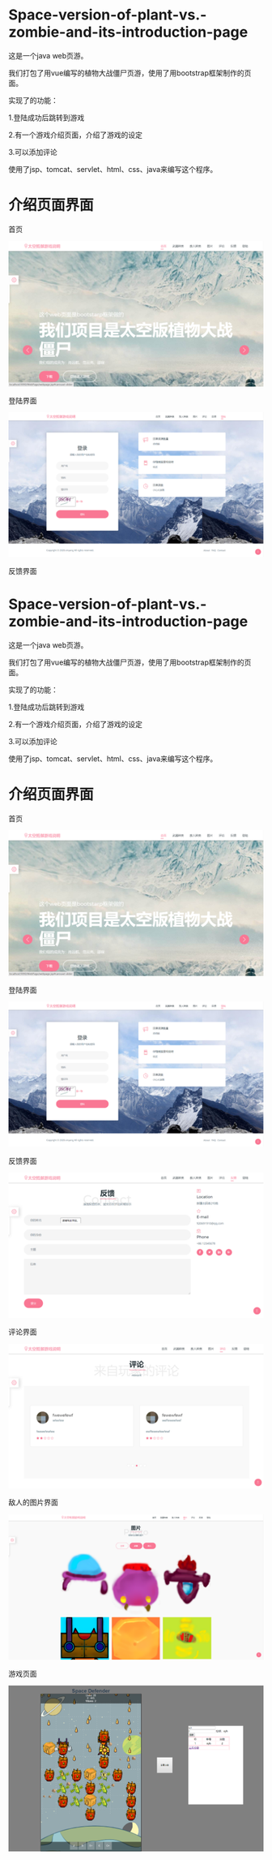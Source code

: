 # Space-version-of-plant-vs.-zombie-and-its-introduction-page

这是一个java web页游。

我们打包了用vue编写的植物大战僵尸页游，使用了用bootstrap框架制作的页面。

实现了的功能：

1.登陆成功后跳转到游戏

2.有一个游戏介绍页面，介绍了游戏的设定

3.可以添加评论

使用了jsp、tomcat、servlet、html、css、java来编写这个程序。

# 介绍页面界面

首页

![image](https://github.com/yuanhang110/Space-version-of-plant-vs.-zombie-and-its-introduction-page/blob/master/ImagesForReadme/1.png)

登陆界面

![image](https://github.com/yuanhang110/Space-version-of-plant-vs.-zombie-and-its-introduction-page/blob/master/ImagesForReadme/2.png)

反馈界面

# Space-version-of-plant-vs.-zombie-and-its-introduction-page

这是一个java web页游。

我们打包了用vue编写的植物大战僵尸页游，使用了用bootstrap框架制作的页面。

实现了的功能：

1.登陆成功后跳转到游戏

2.有一个游戏介绍页面，介绍了游戏的设定

3.可以添加评论

使用了jsp、tomcat、servlet、html、css、java来编写这个程序。

# 介绍页面界面

首页

![image](https://github.com/yuanhang110/Space-version-of-plant-vs.-zombie-and-its-introduction-page/blob/master/ImagesForReadme/1.png)

登陆界面

![image](https://github.com/yuanhang110/Space-version-of-plant-vs.-zombie-and-its-introduction-page/blob/master/ImagesForReadme/2.png)

反馈界面

![image](https://github.com/yuanhang110/Space-version-of-plant-vs.-zombie-and-its-introduction-page/blob/master/ImagesForReadme/5.png)

评论界面

![image](https://github.com/yuanhang110/Space-version-of-plant-vs.-zombie-and-its-introduction-page/blob/master/ImagesForReadme/6.png)

敌人的图片界面

![image](https://github.com/yuanhang110/Space-version-of-plant-vs.-zombie-and-its-introduction-page/blob/master/ImagesForReadme/7.png)

游戏页面

![image](https://github.com/yuanhang110/Space-version-of-plant-vs.-zombie-and-its-introduction-page/blob/master/ImagesForReadme/8.png)
